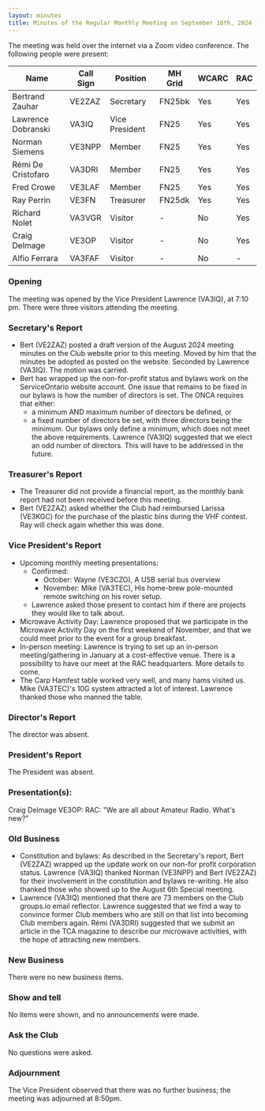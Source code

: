 ```yaml
---
layout: minutes
title: Minutes of the Regular Monthly Meeting on September 16th, 2024 - DRAFT
---
```

The meeting was held over the internet via a Zoom video conference.
The following people were present:

| Name               | Call Sign | Position       | MH Grid | WCARC | RAC |
| ------------------ | --------- | -------------- | ------- | ----- | --- |
| Bertrand Zauhar    | VE2ZAZ    | Secretary      | FN25bk  | Yes   | Yes |
| Lawrence Dobranski | VA3IQ     | Vice President | FN25    | Yes   | Yes |
| Norman Siemens     | VE3NPP    | Member         | FN25    | Yes   | Yes |
| Rémi De Cristofaro | VA3DRI    | Member         | FN25    | Yes   | Yes |
| Fred Crowe         | VE3LAF    | Member         | FN25    | Yes   | Yes |
| Ray Perrin         | VE3FN     | Treasurer      | FN25dk  | Yes   | Yes |
| Richard Nolet      | VA3VGR    | Visitor        |   -     | No    | Yes |
| Craig Delmage      | VE3OP     | Visitor        |   -     | No    | Yes |
| Alfio Ferrara      | VA3FAF    | Visitor        |   -     | No    |  -  |

### Opening
The meeting was opened by the Vice President Lawrence (VA3IQ), at 7:10 pm.
There were three visitors attending the meeting.

### Secretary's Report
- Bert (VE2ZAZ) posted a draft version of the August 2024 meeting minutes on the Club website prior to this meeting. Moved by him that the minutes be adopted as posted on the website. Seconded by Lawrence (VA3IQ). The motion was carried.
- Bert has wrapped up the non-for-profit status and bylaws work on the ServiceOntario website account. One issue that remains to be fixed in our bylaws is how the number of directors is set. The ONCA requires that either:
  - a minimum AND maximum number of directors be defined, or
  - a fixed number of directors be set, with three directors being the minimum.
Our bylaws only define a minimum, which does not meet the above requirements. Lawrence (VA3IQ) suggested that we elect an odd number of directors. This will have to be addressed in the future.

### Treasurer's Report
- The Treasurer did not provide a financial report, as the monthly bank report had not been received before this meeting.
- Bert (VE2ZAZ) asked whether the Club had reimbursed Larissa (VE3KGC) for the purchase of the plastic bins during the VHF contest. Ray will check again whether this was done.

### Vice President's Report
- Upcoming monthly meeting presentations:
  - Confirmed:
    - October: Wayne (VE3CZO), A USB serial bus overview
    - November: Mike (VA3TEC), His home-brew pole-mounted remote switching on his rover setup.
  - Lawrence asked those present to contact him if there are projects they would like to talk about.
- Microwave Activity Day: Lawrence proposed that we participate in the Microwave Activity Day on the first weekend of November, and that we could meet prior to the event for a group breakfast.
- In-person meeting: Lawrence is trying to set up an in-person meeting/gathering in January at a cost-effective venue. There is a possibility to have our meet at the RAC headquarters. More details to come.
- The Carp Hamfest table worked very well, and many hams visited us. Mike (VA3TEC)'s 10G system attracted a lot of interest. Lawrence thanked those who manned the table.

### Director's Report
The director was absent.

### President's Report
The President was absent.

### Presentation(s):
Craig Delmage VE3OP: RAC: "We are all about Amateur Radio. What's new?"

### Old Business
- Constitution and bylaws: As described in the Secretary's report, Bert (VE2ZAZ) wrapped up the update work on our non-for profit corporation status. Lawrence (VA3IQ) thanked Norman (VE3NPP) and Bert (VE2ZAZ) for their involvement in the constitution and bylaws re-writing. He also thanked those who showed up to the August 6th Special meeting.
- Lawrence (VA3IQ) mentioned that there are 73 members on the Club groups.io email reflector. Lawrence suggested that we find a way to convince former Club members who are still on that list into becoming Club members again. Rémi (VA3DRI) suggested that we submit an article in the TCA magazine to describe our microwave activities, with the hope of attracting new members.

### New Business
There were no new business items.

### Show and tell
No items were shown, and no announcements were made.

### Ask the Club
No questions were asked.

### Adjournment
The Vice President observed that there was no further business; the meeting was adjourned at 8:50pm.
